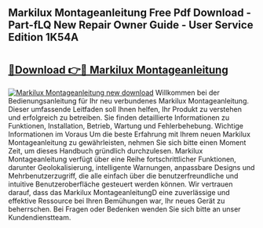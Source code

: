 ## Markilux Montageanleitung Free Pdf Download - Part-fLQ New Repair Owner Guide - User Service Edition 1K54A

# <h2><a href="http://df6sdj.blite.top/?on=Markilux+Montageanleitung">🔗Download 👉🔴 Markilux Montageanleitung</a></h2>

[![Markilux Montageanleitung new download](https://i.imgur.com/lujVjoI.png)](http://df6sdj.blite.top/?on=Markilux+Montageanleitung)
Willkommen bei der Bedienungsanleitung für Ihr neu verbundenes Markilux Montageanleitung. Dieser umfassende Leitfaden soll Ihnen helfen, Ihr Produkt zu verstehen und erfolgreich zu betreiben. Sie finden detaillierte Informationen zu Funktionen, Installation, Betrieb, Wartung und Fehlerbehebung. Wichtige Informationen im Voraus Um die beste Erfahrung mit Ihrem neuen Markilux Montageanleitung zu gewährleisten, nehmen Sie sich bitte einen Moment Zeit, um dieses Handbuch gründlich durchzulesen. Markilux Montageanleitung verfügt über eine Reihe fortschrittlicher Funktionen, darunter Geolokalisierung, intelligente Warnungen, anpassbare Designs und Mehrbenutzerzugriff, die alle einfach über die benutzerfreundliche und intuitive Benutzeroberfläche gesteuert werden können. Wir vertrauen darauf, dass das Markilux MontageanleitungD eine zuverlässige und effektive Ressource bei Ihren Bemühungen war, Ihr neues Gerät zu beherrschen. Bei Fragen oder Bedenken wenden Sie sich bitte an unser Kundendienstteam.
